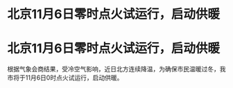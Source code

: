 # 北京11月6日零时点火试运行，启动供暖

# 北京11月6日零时点火试运行，启动供暖

根据气象会商结果，受冷空气影响，近日北方连续降温，为确保市民温暖过冬，我市将于11月6日0时点火试运行，启动供暖。 ​​​

